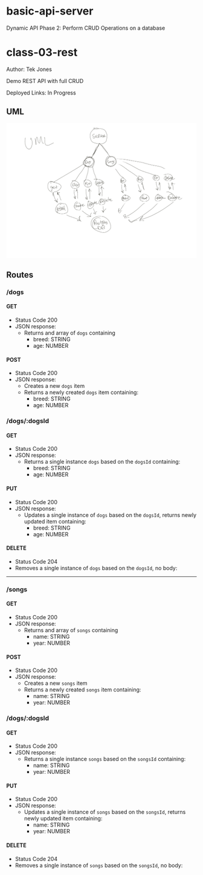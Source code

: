 # basic-api-server
Dynamic API Phase 2: Perform CRUD Operations on a database


# class-03-rest

Author: Tek Jones

Demo REST API with full CRUD

Deployed Links:
  In Progress

## UML

![CRUC API](./uml.png)

## Routes

### /dogs

#### GET

- Status Code 200
- JSON response:
  - Returns and array of `dogs` containing
    - breed: STRING
    - age: NUMBER

#### POST

- Status Code 200
- JSON response:
  - Creates a new `dogs` item
  - Returns a newly created `dogs` item containing:
    - breed: STRING
    - age: NUMBER

### /dogs/:dogsId

#### GET

- Status Code 200
- JSON response:
  - Returns a single instance `dogs` based on the `dogsId` containing:
    - breed: STRING
    - age: NUMBER

#### PUT

- Status Code 200
- JSON response:
  - Updates a single instance of `dogs` based on the `dogsId`, returns newly updated item containing:
    - breed: STRING
    - age: NUMBER

#### DELETE

- Status Code 204
- Removes a single instance of `dogs` based on the `dogsId`, no body:


---------------------------------------------

### /songs

#### GET

- Status Code 200
- JSON response:
  - Returns and array of `songs` containing
    - name: STRING
    - year: NUMBER

#### POST

- Status Code 200
- JSON response:
  - Creates a new `songs` item
  - Returns a newly created `songs` item containing:
    - name: STRING
    - year: NUMBER

### /dogs/:dogsId

#### GET

- Status Code 200
- JSON response:
  - Returns a single instance `songs` based on the `songsId` containing:
    - name: STRING
    - year: NUMBER

#### PUT

- Status Code 200
- JSON response:
  - Updates a single instance of `songs` based on the `songsId`, returns newly updated item containing:
    - name: STRING
    - year: NUMBER

#### DELETE

- Status Code 204
- Removes a single instance of `songs` based on the `songsId`, no body:
